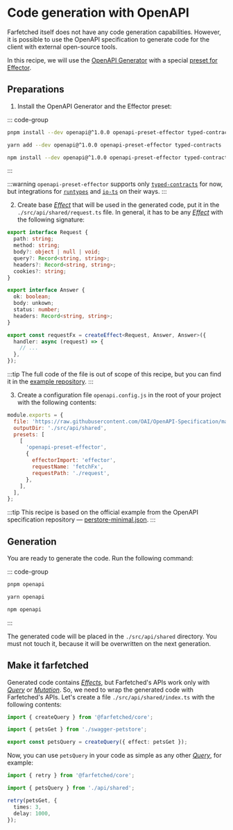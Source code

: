 # Code generation with OpenAPI

Farfetched itself does not have any code generation capabilities. However, it is possible to use the OpenAPI specification to generate code for the client with external open-source tools.

In this recipe, we will use the [OpenAPI Generator](https://github.com/openapi/openapi) with a special [preset for Effector](https://github.com/openapi/preset-effector).

## Preparations

1. Install the OpenAPI Generator and the Effector preset:

::: code-group

```sh [pnpm]
pnpm install --dev openapi@^1.0.0 openapi-preset-effector typed-contracts
```

```sh [yarn]
yarn add --dev openapi@^1.0.0 openapi-preset-effector typed-contracts
```

```sh [npm]
npm install --dev openapi@^1.0.0 openapi-preset-effector typed-contracts
```

:::

:::warning
`openapi-preset-effector` supports only [`typed-contracts`](https://github.com/bigslycat/typed-contracts) for now, but integrations for [`runtypes`](https://github.com/openapi/preset-effector/issues/12) and [`io-ts`](https://github.com/openapi/preset-effector/issues/13) on their ways.
:::

2. Create base [_Effect_](https://effector.dev/docs/api/effector/effect) that will be used in the generated code, put it in the `./src/api/shared/request.ts` file. In general, it has to be any [_Effect_](https://effector.dev/docs/api/effector/effect) with the following signature:

```ts
export interface Request {
  path: string;
  method: string;
  body?: object | null | void;
  query?: Record<string, string>;
  headers?: Record<string, string>;
  cookies?: string;
}

export interface Answer {
  ok: boolean;
  body: unkown;
  status: number;
  headers: Record<string, string>;
}

export const requestFx = createEffect<Request, Answer, Answer>({
  handler: async (request) => {
    // ...
  },
});
```

:::tip
The full code of the file is out of scope of this recipe, but you can find it in the [example repository](https://github.com/accesso-app/frontend/blob/master/src/shared/api/request/client.ts).
:::

3. Create a configuration file `openapi.config.js` in the root of your project with the following contents:

```js
module.exports = {
  file: 'https://raw.githubusercontent.com/OAI/OpenAPI-Specification/main/examples/v2.0/json/petstore-minimal.json',
  outputDir: './src/api/shared',
  presets: [
    [
      'openapi-preset-effector',
      {
        effectorImport: 'effector',
        requestName: 'fetchFx',
        requestPath: './request',
      },
    ],
  ],
};
```

:::tip
This recipe is based on the official example from the OpenAPI specification repository — [perstore-minimal.json](https://github.com/OAI/OpenAPI-Specification/blob/main/examples/v2.0/json/petstore-minimal.json).
:::

## Generation

You are ready to generate the code. Run the following command:

::: code-group

```sh [pnpm]
pnpm openapi
```

```sh [yarn]
yarn openapi
```

```sh [npm]
npm openapi
```

:::

The generated code will be placed in the `./src/api/shared` directory. You must not touch it, because it will be overwritten on the next generation.

## Make it farfetched

Generated code contains [_Effects_](https://effector.dev/docs/api/effector/effect), but Farfetched's APIs work only with [_Query_](/api/primitives/query) or [_Mutation_](/api/primitives/mutation). So, we need to wrap the generated code with Farfetched's APIs. Let's create a file `./src/api/shared/index.ts` with the following contents:

```ts
import { createQuery } from '@farfetched/core';

import { petsGet } from './swagger-petstore';

export const petsQuery = createQuery({ effect: petsGet });
```

Now, you can use `petsQuery` in your code as simple as any other [_Query_](/api/primitives/query), for example:

```ts
import { retry } from '@farfetched/core';

import { petsQuery } from './api/shared';

retry(petsGet, {
  times: 3,
  delay: 1000,
});
```
